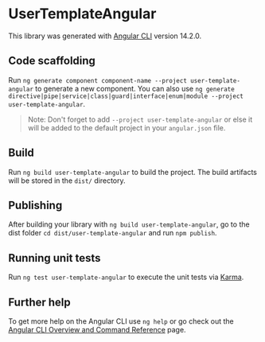 # UserTemplateAngular

This library was generated with [Angular CLI](https://github.com/angular/angular-cli) version 14.2.0.

## Code scaffolding

Run `ng generate component component-name --project user-template-angular` to generate a new component. You can also use `ng generate directive|pipe|service|class|guard|interface|enum|module --project user-template-angular`.
> Note: Don't forget to add `--project user-template-angular` or else it will be added to the default project in your `angular.json` file. 

## Build

Run `ng build user-template-angular` to build the project. The build artifacts will be stored in the `dist/` directory.

## Publishing

After building your library with `ng build user-template-angular`, go to the dist folder `cd dist/user-template-angular` and run `npm publish`.

## Running unit tests

Run `ng test user-template-angular` to execute the unit tests via [Karma](https://karma-runner.github.io).

## Further help

To get more help on the Angular CLI use `ng help` or go check out the [Angular CLI Overview and Command Reference](https://angular.io/cli) page.

